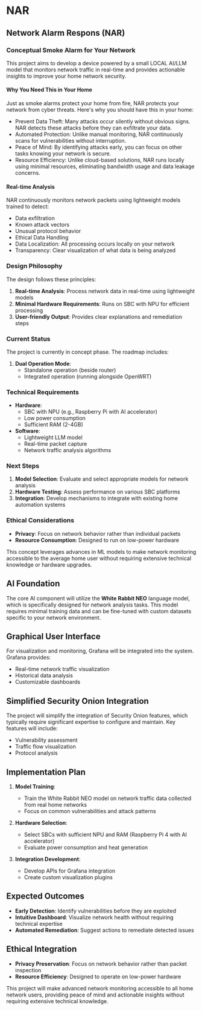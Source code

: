 # NAR
## Network Alarm Respons (NAR)
### Conceptual Smoke Alarm for Your Network
This project aims to develop a device powered by a small LOCAL AI/LLM model that monitors network traffic in real-time and provides actionable insights to improve your home network security.

#### Why You Need This in Your Home
Just as smoke alarms protect your home from fire, NAR protects your network from cyber threats. 
Here's why you should have this in your home:
- Prevent Data Theft: Many attacks occur silently without obvious signs. NAR detects these attacks before they can exfiltrate your data.
- Automated Protection: Unlike manual monitoring, NAR continuously scans for vulnerabilities without interruption.
- Peace of Mind: By identifying attacks early, you can focus on other tasks knowing your network is secure.
- Resource Efficiency: Unlike cloud-based solutions, NAR runs locally using minimal resources, eliminating bandwidth usage and data leakage concerns.
 
#### Real-time Analysis
NAR continuously monitors network packets using lightweight models trained to detect:
- Data exfiltration
- Known attack vectors
- Unusual protocol behavior
- Ethical Data Handling
- Data Localization: All processing occurs locally on your network
- Transparency: Clear visualization of what data is being analyzed

### Design Philosophy
The design follows these principles:
1. **Real-time Analysis**: Process network data in real-time using lightweight models
2. **Minimal Hardware Requirements**: Runs on SBC with NPU for efficient processing
3. **User-friendly Output**: Provides clear explanations and remediation steps

### Current Status
The project is currently in concept phase. The roadmap includes:
1. **Dual Operation Mode**:
   - Standalone operation (beside router)
   - Integrated operation (running alongside OpenWRT)

### Technical Requirements
- **Hardware**:
  - SBC with NPU (e.g., Raspberry Pi with AI accelerator)
  - Low power consumption
  - Sufficient RAM (2-4GB)
- **Software**:
  - Lightweight LLM model
  - Real-time packet capture
  - Network traffic analysis algorithms

### Next Steps
1. **Model Selection**: Evaluate and select appropriate models for network analysis
2. **Hardware Testing**: Assess performance on various SBC platforms
3. **Integration**: Develop mechanisms to integrate with existing home automation systems

### Ethical Considerations
- **Privacy**: Focus on network behavior rather than individual packets
- **Resource Consumption**: Designed to run on low-power hardware

This concept leverages advances in ML models to make network monitoring accessible to the average home user without requiring extensive technical knowledge or hardware upgrades.

## AI Foundation

The core AI component will utilize the **White Rabbit NEO** language model, which is specifically designed for network analysis tasks. This model requires minimal training data and can be fine-tuned with custom datasets specific to your network environment.

## Graphical User Interface

For visualization and monitoring, Grafana will be integrated into the system. Grafana provides:
- Real-time network traffic visualization
- Historical data analysis
- Customizable dashboards

## Simplified Security Onion Integration

The project will simplify the integration of Security Onion features, which typically require significant expertise to configure and maintain. Key features will include:
- Vulnerability assessment
- Traffic flow visualization
- Protocol analysis

## Implementation Plan

1. **Model Training**:
   - Train the White Rabbit NEO model on network traffic data collected from real home networks
   - Focus on common vulnerabilities and attack patterns

2. **Hardware Selection**:
   - Select SBCs with sufficient NPU and RAM (Raspberry Pi 4 with AI accelerator)
   - Evaluate power consumption and heat generation

3. **Integration Development**:
   - Develop APIs for Grafana integration
   - Create custom visualization plugins

## Expected Outcomes

- **Early Detection**: Identify vulnerabilities before they are exploited
- **Intuitive Dashboard**: Visualize network health without requiring technical expertise
- **Automated Remediation**: Suggest actions to remediate detected issues

## Ethical Integration

- **Privacy Preservation**: Focus on network behavior rather than packet inspection
- **Resource Efficiency**: Designed to operate on low-power hardware

This project will make advanced network monitoring accessible to all home network users, providing peace of mind and actionable insights without requiring extensive technical knowledge.

